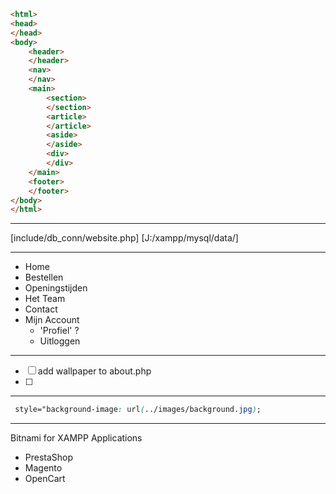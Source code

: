 ```html
<html>
<head>
</head>
<body>
	<header>
	</header>
	<nav>
	</nav>
	<main>
		<section>
		</section>
		<article>
		</article>
		<aside>
		</aside>
		<div>
		</div>
	</main>
	<footer>
	</footer>
</body>
</html>
```

---

[include/db_conn/website.php]
[J:/xampp/mysql/data/]

---

* Home
* Bestellen
* Openingstijden
* Het Team
* Contact
* Mijn Account
  *	'Profiel'	?
  *	Uitloggen

---

- [ ] add wallpaper to about.php
- [ ]

---

```css
 style="background-image: url(../images/background.jpg);
```

---

Bitnami for XAMPP Applications  
* PrestaShop
* Magento
* OpenCart